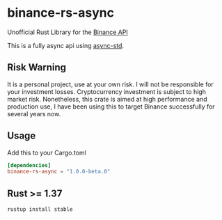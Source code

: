 # binance-rs-async

Unofficial Rust Library for the [Binance API](https://github.com/binance-exchange/binance-official-api-docs)

This is a fully async api using [async-std](https://docs.rs/async-std/1.5.0/async_std/).
 
##

## Risk Warning

It is a personal project, use at your own risk. I will not be responsible for your investment losses.
Cryptocurrency investment is subject to high market risk.
Nonetheless, this crate is aimed at high performance and production use, I have been using this to target Binance successfully for several years now.

## Usage

Add this to your Cargo.toml

```toml
[dependencies]
binance-rs-async = "1.0.0-beta.0"
```

## Rust >= 1.37

```rust
rustup install stable
```
